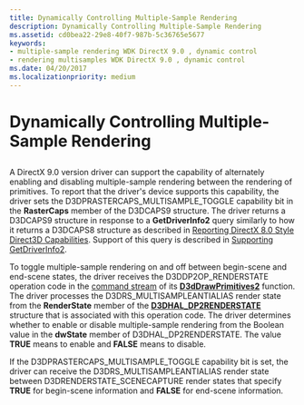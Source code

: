 ```yaml
---
title: Dynamically Controlling Multiple-Sample Rendering
description: Dynamically Controlling Multiple-Sample Rendering
ms.assetid: cd0bea22-29e8-40f7-987b-5c36765e5677
keywords:
- multiple-sample rendering WDK DirectX 9.0 , dynamic control
- rendering multisamples WDK DirectX 9.0 , dynamic control
ms.date: 04/20/2017
ms.localizationpriority: medium
---
```


# Dynamically Controlling Multiple-Sample Rendering


## <span id="ddk_dynamically_controlling_multiple_sample_rendering_gg"></span><span id="DDK_DYNAMICALLY_CONTROLLING_MULTIPLE_SAMPLE_RENDERING_GG"></span>


A DirectX 9.0 version driver can support the capability of alternately enabling and disabling multiple-sample rendering between the rendering of primitives. To report that the driver's device supports this capability, the driver sets the D3DPRASTERCAPS\_MULTISAMPLE\_TOGGLE capability bit in the **RasterCaps** member of the D3DCAPS9 structure. The driver returns a D3DCAPS9 structure in response to a **GetDriverInfo2** query similarly to how it returns a D3DCAPS8 structure as described in [Reporting DirectX 8.0 Style Direct3D Capabilities](reporting-directx-8-0-style-direct3d-capabilities.md). Support of this query is described in [Supporting GetDriverInfo2](supporting-getdriverinfo2.md).

To toggle multiple-sample rendering on and off between begin-scene and end-scene states, the driver receives the D3DDP2OP\_RENDERSTATE operation code in the [command stream](command-stream.md) of its [**D3dDrawPrimitives2**](https://docs.microsoft.com/windows-hardware/drivers/ddi/content/d3dhal/nc-d3dhal-lpd3dhal_drawprimitives2cb) function. The driver processes the D3DRS\_MULTISAMPLEANTIALIAS render state from the **RenderState** member of the [**D3DHAL\_DP2RENDERSTATE**](https://docs.microsoft.com/windows-hardware/drivers/ddi/content/d3dhal/ns-d3dhal-_d3dhal_dp2renderstate) structure that is associated with this operation code. The driver determines whether to enable or disable multiple-sample rendering from the Boolean value in the **dwState** member of D3DHAL\_DP2RENDERSTATE. The value **TRUE** means to enable and **FALSE** means to disable.

If the D3DPRASTERCAPS\_MULTISAMPLE\_TOGGLE capability bit is set, the driver can receive the D3DRS\_MULTISAMPLEANTIALIAS render state between D3DRENDERSTATE\_SCENECAPTURE render states that specify **TRUE** for begin-scene information and **FALSE** for end-scene information.

 

 





